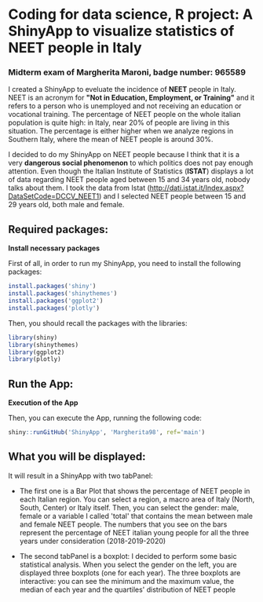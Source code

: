 # Coding for data science, R project: A ShinyApp to visualize statistics of NEET people in Italy 
### Midterm exam of Margherita Maroni, badge number: 965589

I created a ShinyApp to eveluate the incidence of **NEET** people in Italy. NEET is an acronym for **"Not in Education, Employment, or Training"** and it refers to a person who is unemployed and not receiving an education or vocational training. 
The percentage of NEET people on the whole italian population is quite high: in Italy, near 20% of people are living in this situation. The percentage is either higher when we analyze regions in Southern Italy, where the mean of NEET people is around 30%. 

I decided to do my ShinyApp on NEET people because I think that it is a very **dangerous social phenomenon** to which politics does not pay enough attention. Even though the Italian Institute of Statistics (**ISTAT**) displays a lot of data regarding NEET people aged between 15 and 34 years old, nobody talks about them. 
I took the data from Istat (<http://dati.istat.it/Index.aspx?DataSetCode=DCCV_NEET1>) and I selected NEET people between 15 and 29 years old, both male and female. 


## Required packages:
**Install necessary packages** 

First of all, in order to run my ShinyApp, you need to install the following packages: 
```R
install.packages('shiny')
install.packages('shinythemes')
install.packages('ggplot2')
install.packages('plotly')
```
Then, you should recall the packages with the libraries: 
```R
library(shiny)
library(shinythemes)
library(ggplot2)
library(plotly)
```

## Run the App:
**Execution of the App**

Then, you can execute the App, running the following code:

```R
shiny::runGitHub('ShinyApp', 'Margherita98', ref='main')
```

## What you will be displayed:

It will result in a ShinyApp with two tabPanel:

- The first one is a Bar Plot that shows the percentage of NEET people in each Italian region. You can select a region, a macro area of Italy (North, South, Center) or Italy itself. Then, you can select the gender: male, female or a variable I called 'total' that contains the mean between male and female NEET people. The numbers that you see on the bars represent the percentage of NEET italian young people for all the three years under consideration (2018-2019-2020)

- The second tabPanel is a boxplot: I decided to perform some basic statistical analysis. When you select the gender on the left, you are displayed three boxplots (one for each year). The three boxplots are interactive: you can see the minimum and the maximum value, the median of each year and the quartiles' distribution of NEET people 



